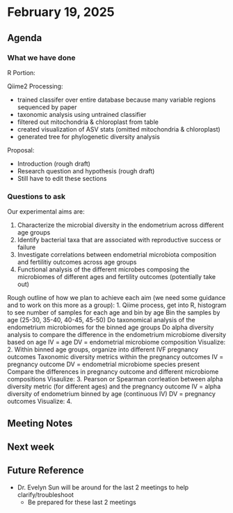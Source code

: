 # February 19, 2025

## Agenda


### What we have done
R Portion:


Qiime2 Processing:
- trained classifer over entire database because many variable regions sequenced by paper
- taxonomic analysis using untrained classifier
- filtered out mitochondria & chloroplast from table
- created visualization of ASV stats (omitted mitochondria & chloroplast)
- generated tree for phylogenetic diversity analysis

Proposal:
- Introduction (rough draft)
- Research question and hypothesis (rough draft)
- Still have to edit these sections


### Questions to ask
Our experimental aims are:
1. Characterize the microbial diversity in the endometrium across different age groups
2. Identify bacterial taxa that are associated with reproductive success or failure
3. Investigate correlations between endometrial microbiota composition and fertilitiy outcomes across age groups
4. Functional analysis of the different microbes composing the microbiomes of different ages and fertility outcomes (potentially take out)


Rough outline of how we plan to achieve each aim (we need some guidance and to work on this more as a group):
1. 
  Qiime process, get into R, histogram to see number of samples for each age and bin by age
  Bin the samples by age (25-30, 35-40, 40-45, 45-50)
  Do taxonomical analysis of the endometrium microbiomes for the binned age groups
  Do alpha diversity analysis to compare the difference in the endometrium microbiome diversity based on age
    IV = age
    DV = endometrial microbiome composition
Visualize: 
2. 
  Within binned age groups, organize into different IVF pregnancy outcomes
  Taxonomic diversity metrics within the pregnancy outcomes
    IV = pregnancy outcome
    DV = endometrial microbiome species present
 Compare the differences in pregnancy outcome and different microbiome compositions
 Visaulize: 
3.
  Pearson or Spearman corrleation between alpha diversity metric (for different ages) and the pregnancy outcome
    IV = alpha diversity of endometrium binned by age (continuous IV)
    DV = pregnancy outcomes
  Visualize:
4. 


## Meeting Notes


## Next week


## Future Reference
- Dr. Evelyn Sun will be around for the last 2 meetings to help clarify/troubleshoot
  - Be prepared for these last 2 meetings 

